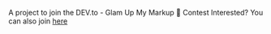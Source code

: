 A project to join the DEV.to - Glam Up My Markup 💅 Contest
Interested? You can also join [here](https://dev.to/devteam/join-our-first-community-challenge-the-frontend-challenge-8be)
